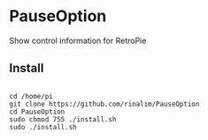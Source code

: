 # PauseOption
Show control information for RetroPie

## Install
<pre><code>
cd /home/pi
git clone https://github.com/rinalim/PauseOption
cd PauseOption
sudo chmod 755 ./install.sh
sudo ./install.sh
</code></pre>
